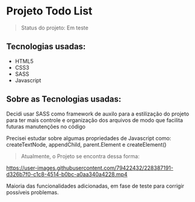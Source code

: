 <h1> Projeto Todo List </h1>

> Status do projeto: Em teste

<h2> Tecnologias usadas: </h2>
<ul> 
<li>HTML5</li>
<li>CSS3</li>
<li>SASS</li>
<li>Javascript</li>
</ul>
<h2> Sobre as Tecnologias usadas: </h2>
<p> Decidi usar SASS como framework de auxilo para a estilização do projeto para ter mais controle e organização dos arquivos
de modo que facilita futuras manutenções no código </p>

<p> Precisei estudar sobre algumas propriedades de Javascript como: createTextNode, appendChild, parent.Element e createElement() </p>

> Atualmente, o Projeto se encontra dessa forma:

https://user-images.githubusercontent.com/79422432/228387191-d326b7f0-c1c8-4514-b0bc-a0aa340a4228.mp4

<p> Maioria das funcionalidades adicionadas, em fase de teste para corrigir possíveis problemas.</p>




